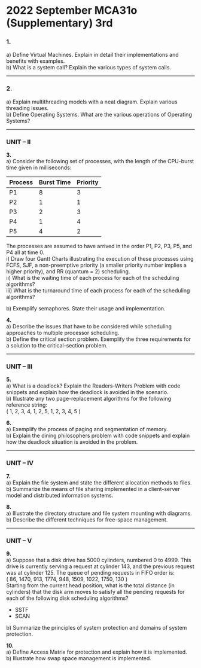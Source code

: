# 2022 September MCA31o (Supplementary) 3rd


### **1.**  
a) Define Virtual Machines. Explain in detail their implementations and benefits with examples.  
b) What is a system call? Explain the various types of system calls.  

---

### **2.**  
a) Explain multithreading models with a neat diagram. Explain various threading issues.  
b) Define Operating Systems. What are the various operations of Operating Systems?  

---

### **UNIT – II**  
**3.**  
a) Consider the following set of processes, with the length of the CPU-burst time given in milliseconds:  

| Process | Burst Time | Priority |
|---------|------------|----------|
| P1      | 8          | 3        |
| P2      | 1          | 1        |
| P3      | 2          | 3        |
| P4      | 1          | 4        |
| P5      | 4          | 2        |

The processes are assumed to have arrived in the order P1, P2, P3, P5, and P4 all at time 0.  
i) Draw four Gantt Charts illustrating the execution of these processes using FCFS, SJF, a non-preemptive priority (a smaller priority number implies a higher priority), and RR (quantum = 2) scheduling.  
ii) What is the waiting time of each process for each of the scheduling algorithms?  
iii) What is the turnaround time of each process for each of the scheduling algorithms?  

b) Exemplify semaphores. State their usage and implementation.  

**4.**  
a) Describe the issues that have to be considered while scheduling approaches to multiple processor scheduling.  
b) Define the critical section problem. Exemplify the three requirements for a solution to the critical-section problem.  

---

### **UNIT – III**  
**5.**  
a) What is a deadlock? Explain the Readers-Writers Problem with code snippets and explain how the deadlock is avoided in the scenario.  
b) Illustrate any two page-replacement algorithms for the following reference string:  
   \( 1, 2, 3, 4, 1, 2, 5, 1, 2, 3, 4, 5 \)  

**6.**  
a) Exemplify the process of paging and segmentation of memory.  
b) Explain the dining philosophers problem with code snippets and explain how the deadlock situation is avoided in the problem.  

---

### **UNIT – IV**  

**7.**  
a) Explain the file system and state the different allocation methods to files.  
b) Summarize the means of file sharing implemented in a client-server model and distributed information systems.  

**8.**  
a) Illustrate the directory structure and file system mounting with diagrams.  
b) Describe the different techniques for free-space management.  

---

### **UNIT – V**  
**9.**  
a) Suppose that a disk drive has 5000 cylinders, numbered 0 to 4999. This drive is currently serving a request at cylinder 143, and the previous request was at cylinder 125. The queue of pending requests in FIFO order is:  
   \( 86, 1470, 913, 1774, 948, 1509, 1022, 1750, 130 \)  
   Starting from the current head position, what is the total distance (in cylinders) that the disk arm moves to satisfy all the pending requests for each of the following disk scheduling algorithms?  
   - SSTF  
   - SCAN  

b) Summarize the principles of system protection and domains of system protection.  

**10.**  
a) Define Access Matrix for protection and explain how it is implemented.  
b) Illustrate how swap space management is implemented.  

